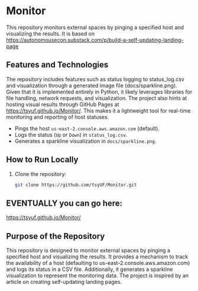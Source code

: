 # Monitor

This repository monitors external spaces by pinging a specified host and visualizing the results. It is based on https://autonomousecon.substack.com/p/build-a-self-updating-landing-page

## Features and Technologies
The repository includes features such as status logging to status_log.csv and visualization through a generated image file (docs/sparkline.png). Given that it is implemented entirely in Python, it likely leverages libraries for file handling, network requests, and visualization. The project also hints at hosting visual results through GitHub Pages at https://tsyuf.github.io/Monitor/. This makes it a lightweight tool for real-time monitoring and reporting of host statuses.

- Pings the host `us-east-2.console.aws.amazon.com` (default).
- Logs the status (`Up` or `Down`) in `status_log.csv`.
- Generates a sparkline visualization in `docs/sparkline.png`.

## How to Run Locally
1. Clone the repository:
   ```bash
   git clone https://github.com/tsyUF/Monitor.git

## EVENTUALLY you can go here:
https://tsyuf.github.io/Monitor/


## Purpose of the Repository
This repository is designed to monitor external spaces by pinging a specified host and visualizing the results. It provides a mechanism to track the availability of a host (defaulting to us-east-2.console.aws.amazon.com) and logs its status in a CSV file. Additionally, it generates a sparkline visualization to represent the monitoring data. The project is inspired by an article on creating self-updating landing pages.



